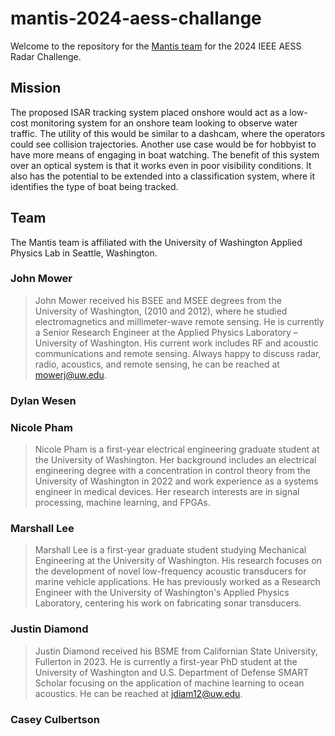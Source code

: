 # mantis-2024-aess-challange

Welcome to the repository for the [Mantis team](#team) for the 2024 IEEE AESS Radar Challenge.

## Mission
<!--- TODO: Insert description of ISAR--->

The proposed ISAR tracking system placed onshore would act as a low-cost monitoring system for an onshore team looking to observe water traffic. The utility of this would be similar to a dashcam, where the operators could see collision trajectories. Another use case would be for hobbyist to have more means of engaging in boat watching. The benefit of this system over an optical system is that it works even in poor visibility conditions. It also has the potential to be extended into a classification system, where it identifies the type of boat being tracked.

## Team

The Mantis team is affiliated with the University of Washington Applied Physics Lab in Seattle, Washington.

### John Mower

> John Mower received his BSEE and MSEE degrees from the University of Washington, (2010 and 2012), where he studied electromagnetics and millimeter-wave remote sensing. He is currently a Senior Research Engineer at the Applied Physics Laboratory – University of Washington. His current work includes RF and acoustic communications and remote sensing. Always happy to discuss radar, radio, acoustics, and remote sensing, he can be reached at mowerj@uw.edu.

### Dylan Wesen
<!--- TODO: Insert bio--->

### Nicole Pham

> Nicole Pham is a first-year electrical engineering graduate student at the University of Washington. Her background includes an electrical engineering degree with a concentration in control theory from the University of Washington in 2022 and work experience as a systems engineer in medical devices. Her research interests are in signal processing, machine learning, and FPGAs.

### Marshall Lee

> Marshall Lee is a first-year graduate student studying Mechanical Engineering at the University of Washington. His research focuses on the development of novel low-frequency acoustic transducers for marine vehicle applications. He has previously worked as a Research Engineer with the University of Washington's Applied Physics Laboratory, centering his work on fabricating sonar transducers.

### Justin Diamond

> Justin Diamond received his BSME from Californian State University, Fullerton in 2023. He is currently a first-year PhD student at the University of Washington and U.S. Department of Defense SMART Scholar focusing on the application of machine learning to ocean acoustics. He can be reached at jdiam12@uw.edu.

### Casey Culbertson
<!--- TODO: Insert bio--->
